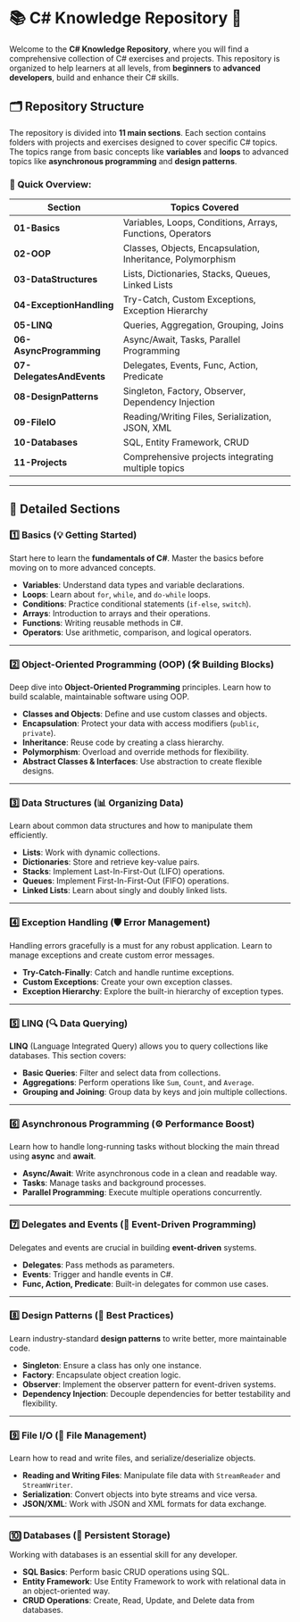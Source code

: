 # 📚 C# Knowledge Repository 🚀

Welcome to the **C# Knowledge Repository**, where you will find a comprehensive collection of C# exercises and projects. This repository is organized to help learners at all levels, from **beginners** to **advanced developers**, build and enhance their C# skills.

## 🗂️ Repository Structure

The repository is divided into **11 main sections**. Each section contains folders with projects and exercises designed to cover specific C# topics. The topics range from basic concepts like **variables** and **loops** to advanced topics like **asynchronous programming** and **design patterns**.

### 📌 Quick Overview:
| Section                | Topics Covered                                            |
|------------------------|-----------------------------------------------------------|
| **01-Basics**           | Variables, Loops, Conditions, Arrays, Functions, Operators|
| **02-OOP**              | Classes, Objects, Encapsulation, Inheritance, Polymorphism|
| **03-DataStructures**   | Lists, Dictionaries, Stacks, Queues, Linked Lists         |
| **04-ExceptionHandling**| Try-Catch, Custom Exceptions, Exception Hierarchy         |
| **05-LINQ**             | Queries, Aggregation, Grouping, Joins                     |
| **06-AsyncProgramming** | Async/Await, Tasks, Parallel Programming                  |
| **07-DelegatesAndEvents**| Delegates, Events, Func, Action, Predicate               |
| **08-DesignPatterns**   | Singleton, Factory, Observer, Dependency Injection        |
| **09-FileIO**           | Reading/Writing Files, Serialization, JSON, XML           |
| **10-Databases**        | SQL, Entity Framework, CRUD                               |
| **11-Projects**         | Comprehensive projects integrating multiple topics       |

---

## 📘 Detailed Sections

### 1️⃣ Basics (💡 Getting Started)
Start here to learn the **fundamentals of C#**. Master the basics before moving on to more advanced concepts.

- **Variables**: Understand data types and variable declarations.
- **Loops**: Learn about `for`, `while`, and `do-while` loops.
- **Conditions**: Practice conditional statements (`if-else`, `switch`).
- **Arrays**: Introduction to arrays and their operations.
- **Functions**: Writing reusable methods in C#.
- **Operators**: Use arithmetic, comparison, and logical operators.

---

### 2️⃣ Object-Oriented Programming (OOP) (🛠️ Building Blocks)
Deep dive into **Object-Oriented Programming** principles. Learn how to build scalable, maintainable software using OOP.

- **Classes and Objects**: Define and use custom classes and objects.
- **Encapsulation**: Protect your data with access modifiers (`public`, `private`).
- **Inheritance**: Reuse code by creating a class hierarchy.
- **Polymorphism**: Overload and override methods for flexibility.
- **Abstract Classes & Interfaces**: Use abstraction to create flexible designs.

---

### 3️⃣ Data Structures (📊 Organizing Data)
Learn about common data structures and how to manipulate them efficiently.

- **Lists**: Work with dynamic collections.
- **Dictionaries**: Store and retrieve key-value pairs.
- **Stacks**: Implement Last-In-First-Out (LIFO) operations.
- **Queues**: Implement First-In-First-Out (FIFO) operations.
- **Linked Lists**: Learn about singly and doubly linked lists.

---

### 4️⃣ Exception Handling (🛡️ Error Management)
Handling errors gracefully is a must for any robust application. Learn to manage exceptions and create custom error messages.

- **Try-Catch-Finally**: Catch and handle runtime exceptions.
- **Custom Exceptions**: Create your own exception classes.
- **Exception Hierarchy**: Explore the built-in hierarchy of exception types.

---

### 5️⃣ LINQ (🔍 Data Querying)
**LINQ** (Language Integrated Query) allows you to query collections like databases. This section covers:

- **Basic Queries**: Filter and select data from collections.
- **Aggregations**: Perform operations like `Sum`, `Count`, and `Average`.
- **Grouping and Joining**: Group data by keys and join multiple collections.

---

### 6️⃣ Asynchronous Programming (⚙️ Performance Boost)
Learn how to handle long-running tasks without blocking the main thread using **async** and **await**.

- **Async/Await**: Write asynchronous code in a clean and readable way.
- **Tasks**: Manage tasks and background processes.
- **Parallel Programming**: Execute multiple operations concurrently.

---

### 7️⃣ Delegates and Events (📣 Event-Driven Programming)
Delegates and events are crucial in building **event-driven** systems.

- **Delegates**: Pass methods as parameters.
- **Events**: Trigger and handle events in C#.
- **Func, Action, Predicate**: Built-in delegates for common use cases.

---

### 8️⃣ Design Patterns (🎨 Best Practices)
Learn industry-standard **design patterns** to write better, more maintainable code.

- **Singleton**: Ensure a class has only one instance.
- **Factory**: Encapsulate object creation logic.
- **Observer**: Implement the observer pattern for event-driven systems.
- **Dependency Injection**: Decouple dependencies for better testability and flexibility.

---

### 9️⃣ File I/O (📂 File Management)
Learn how to read and write files, and serialize/deserialize objects.

- **Reading and Writing Files**: Manipulate file data with `StreamReader` and `StreamWriter`.
- **Serialization**: Convert objects into byte streams and vice versa.
- **JSON/XML**: Work with JSON and XML formats for data exchange.

---

### 🔟 Databases (💾 Persistent Storage)
Working with databases is an essential skill for any developer.

- **SQL Basics**: Perform basic CRUD operations using SQL.
- **Entity Framework**: Use Entity Framework to work with relational data in an object-oriented way.
- **CRUD Operations**: Create, Read, Update, and Delete data from databases.
